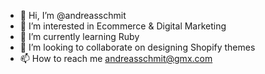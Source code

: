 - 👋 Hi, I’m @andreasschmit
- 👀 I’m interested in Ecommerce & Digital Marketing
- 🌱 I’m currently learning Ruby
- 💞️ I’m looking to collaborate on designing Shopify themes
- 📫 How to reach me andreasschmit@gmx.com

<!---
andreasschmit/andreasschmit is a ✨ special ✨ repository because its `README.md` (this file) appears on your GitHub profile.
You can click the Preview link to take a look at your changes.
--->
